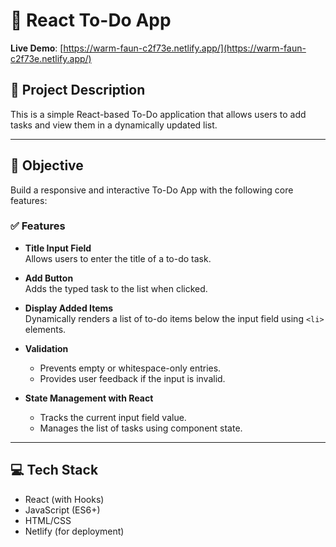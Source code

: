# 📝 React To-Do App

**Live Demo**: [https://warm-faun-c2f73e.netlify.app/](https://warm-faun-c2f73e.netlify.app/)

## 📌 Project Description

This is a simple React-based To-Do application that allows users to add tasks and view them in a dynamically updated list.

---

## 🎯 Objective

Build a responsive and interactive To-Do App with the following core features:

### ✅ Features

- **Title Input Field**  
  Allows users to enter the title of a to-do task.

- **Add Button**  
  Adds the typed task to the list when clicked.

- **Display Added Items**  
  Dynamically renders a list of to-do items below the input field using `<li>` elements.

- **Validation**  
  - Prevents empty or whitespace-only entries.  
  - Provides user feedback if the input is invalid.

- **State Management with React**  
  - Tracks the current input field value.  
  - Manages the list of tasks using component state.

---

## 💻 Tech Stack

- React (with Hooks)
- JavaScript (ES6+)
- HTML/CSS
- Netlify (for deployment)

